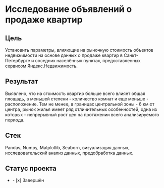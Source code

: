 
# Исследование объявлений о продаже квартир
## Цель
Установить параметры, влияющие на рыночную стоимость объектов недвижимости на основе данных о продаже квартир в Санкт-Петербурге и соседних населённых пунктах, предоставленных сервисом Яндекс.Недвижимость.
## Результат
Выявлено, что на стоимость квартир больше всего влияет общая площадь, в меньшей степени - количество комнат и еще меньше - расположение. Тем не менее, в границах центральной зоны - 6 км от центра, рынок жилья имеет ряд отличительных особенностей, одна из которых - непрерывный рост цен на протяжении всего анализируемого периода.
## Стек
Pandas, Numpy, Matplotlib, Seaborn, визуализация данных, исследовательский анализ данных, предобработка данных.
## Статус проекта
<ul><li>- [x] Завершён</li>
